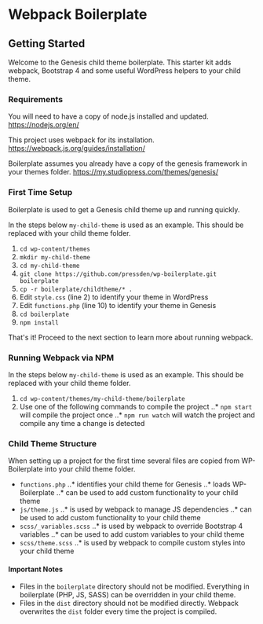 # Webpack Boilerplate


## Getting Started

Welcome to the Genesis child theme boilerplate. This starter kit adds webpack, Bootstrap 4 and some useful WordPress helpers to your child theme.

### Requirements

You will need to have a copy of node.js installed and updated.
https://nodejs.org/en/

This project uses webpack for its installation. 
https://webpack.js.org/guides/installation/

Boilerplate assumes you already have a copy of the genesis framework in your themes folder.
https://my.studiopress.com/themes/genesis/

### First Time Setup

Boilerplate is used to get a Genesis child theme up and running quickly.

In the steps below `my-child-theme` is used as an example. This should be replaced with your child theme folder.

1. `cd wp-content/themes`
2. `mkdir my-child-theme`
3. `cd my-child-theme`
4. `git clone https://github.com/pressden/wp-boilerplate.git boilerplate`
5. `cp -r boilerplate/childtheme/* .`
6. Edit `style.css` (line 2) to identify your theme in WordPress
7. Edit `functions.php` (line 10) to identify your theme in Genesis
8. `cd boilerplate`
9. `npm install`

That's it! Proceed to the next section to learn more about running webpack.


### Running Webpack via NPM

In the steps below `my-child-theme` is used as an example. This should be replaced with your child theme folder.

1. `cd wp-content/themes/my-child-theme/boilerplate`
2. Use one of the following commands to compile the project
..* `npm start` will compile the project once
..* `npm run watch` will watch the project and compile any time a change is detected

### Child Theme Structure

When setting up a project for the first time several files are copied from WP-Boilerplate into your child theme folder.

* `functions.php`
..* identifies your child theme for Genesis
..* loads WP-Boilerplate
..* can be used to add custom functionality to your child theme
* `js/theme.js`
..* is used by webpack to manage JS dependencies
..* can be used to add custom functionality to your child theme
* `scss/_variables.scss`
..* is used by webpack to override Bootstrap 4 variables
..* can be used to add custom variables to your child theme
* `scss/theme.scss`
..* is used by webpack to compile custom styles into your child theme

#### Important Notes

* Files in the `boilerplate` directory should not be modified. Everything in boilerplate (PHP, JS, SASS) can be overridden in your child theme.
* Files in the `dist` directory should not be modified directly. Webpack overwrites the `dist` folder every time the project is compiled.
